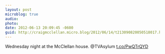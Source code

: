 ```yaml
---
layout: post
microblog: true
audio: 
photo: 
date: 2012-06-13 20:09:45 -0600
guid: http://craigmcclellan.micro.blog/2012/06/14/t213090820050518017.html
---
```

Wednesday night at the McClellan house. @TVAsylum [t.co/PwQTrQYD](http://t.co/PwQTrQYD)
